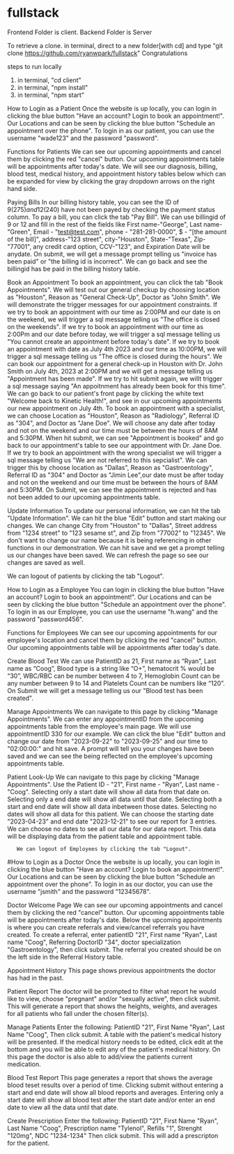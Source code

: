 # fullstack

Frontend Folder is client.
Backend Folder is Server

To retrieve a clone.
  in terminal, direct to a new folder[with cd] and type "git clone https://github.com/ryanwpark/fullstack"
  Congratulations

steps to run locally

  1) in terminal, "cd client"
  2) in terminal, "npm install"
  3) in terminal, "npm start"

How to Login as a Patient
    Once the website is up locally, you can login in clicking the blue button "Have an account? Login to book an appointment!".
    Our Locations and can be seen by clicking the blue button "Schedule an appointment over the phone".
    To login in as our patient, you can use the username "wade123" and the password "password".

Functions for Patients
    We can see our upcoming appointments and cancel them by clicking the red "cancel" button.
    Our upcoming appointments table will be appointments after today's date. 
    We will see our diagnosis, billing, blood test, medical history, and appointment history tables below which can be expanded for view by clicking the gray dropdown arrows on the right hand side. 
  
  Paying Bills
      In our billing history table, you can see the ID of 9($275) and 12($240) have not been payed by checking the payment status column.
      To pay a bill, you can click the tab "Pay Bill".
      We can use billingid of 9 or 12 and fill in the rest of the fields like First name-"George", Last name-"Green", Email - "test@test.com", phone - "281-281-0000", $ - "[the amount of the bill]", address-"123 street", city-"Houston", State-"Texas", Zip-"77001", any credit card option, CCV-"123", and Expiration Date will be anydate. On submit, we will get a message prompt telling us "invoice has been paid" or "the billing id is incorrect". 
      We can go back and see the billingid has be paid in the billing history table. 
    
  Book an Appointment
      To book an appointment, you can click the tab "Book Appointments".
      We will test out our general checkup by choosing location as "Houston", Reason as "General Check-Up", Doctor as "John Smith".
      We will demonstrate the trigger messages for our appointment constraints.
      If we try to book an appointment with our time as 2:00PM and our date is on the weekend, we will trigger a sql message telling us "The office is closed on the weekends".
      If we try to book an appointment with our time as 2:00Pm and our date before today, we will trigger a sql message telling us "You cannot create an appointment before today's date".
      If we try to book an appointment with date as July 4th 2023 and our time as 10:00PM, we will trigger a sql message telling us "The office is closed during the hours".
      We can book our appointment for a general check-up in Houston with Dr. John Smith on July 4th, 2023 at 2:00PM and we will get a message telling us "Appointment has been made".
      If we try to hit submit again, we willt trigger a sql message saying "An appoitnment has already been book for this time".
      We can go back to our patient's front page by clicking the white text "Welcome back to Kinetic Health!", and see in our upcoming appointments our new appointment on July 4th.
      To book an appointment with a specialist, we can choose Location as "Houston", Reason as "Radiology", Referral ID as "304", and Doctor as "Jane Doe". We will choose any date after today and not on the weekend and our time must be between the hours of 8AM and 5:30PM.
      When hit submit, we can see "Appointment is booked" and go back to our appointment's table to see our appointment with Dr. Jane Doe.
      If we try to book an appointment with the wrong specialist we will trigger a sql message telling us "We are not referred to this sepcialist".
      We can trigger this by choose location as "Dallas", Reason as "Gastroentology", Referral ID as "304" and Doctor as "Jimin Lee",our date must be after today and not on the weekend and our time must be between the hours of 8AM and 5:30PM. On Submit, we can see the appointment is rejected and has not been added to our upcoming appointments table.

  Update Information
    To update our personal information, we can hit the tab "Update Information".
    We can hit the blue "Edit" button and start making our changes. We can change City from "Houston" to "Dallas", Street address from "1234 street" to "123 sesame st", and Zip from "77002" to "12345". We don't want to change our name because it is being referencing in other functions in our demonstration.
    We can hit save and we get a prompt telling us our changes have been saved. We can refresh the page so see our changes are saved as well. 
  
  
  
   We can logout of patients by clicking the tab "Logout".
   
   
   
How to Login as a Employee
      You can login in clicking the blue button "Have an account? Login to book an appointment!".
      Our Locations and can be seen by clicking the blue button "Schedule an appointment over the phone".
      To login in as our Employee, you can use the username "h.wang" and the password "password456".

Functions for Employees
      We can see our upcoming appointments for our employee's location and cancel them by clicking the red "cancel" button.
      Our upcoming appointments table will be appointments after today's date. 
  
  Create Blood Test
      We can use PatientID as 21, First name as “Ryan”, Last name as “Coog”, Blood type is a string like “O+”, hematocrit % would be “30”, WBC/RBC can be number between 4 to 7, Hemoglobin Count can be any number between 9 to 14 and Platelets Count can be numbers like “120”.
      On Submit we will get a message telling us our "Blood test has been created".
    
  Manage Appointments
      We can navigate to this page by clicking "Manage Appointments".
      We can enter any appointmentID from the upcoming appointments table from the employee's main page.
      We will use appointmentID 330 for our example.
      We can click the blue "Edit" button and change our date from "2023-09-22" to "2023-09-25" and our time to "02:00:00:" and hit save.
      A prompt will tell you your changes have been saved and we can see the being reflected on the employee's upcoming appointments table.
    
   Patient Look-Up
      We can navigate to this page by clicking "Manage Appointments".
      Use the Patient ID - "21", First name - "Ryan", Last name - "Coog".
      Selecting only a start date will show all data from that date on.
      Selecting only a end date will show all data until that date.
      Selecting both a start and end date will show all data inbetween those dates.
      Selecting no dates will show all data for this patient.
      We can choose the starting date "2023-04-23" and end date "2023-12-21" to see our report for 3 entries.
      We can choose no dates to see all our data for our data report.
      This data will be displaying data from the patient table and appointment table.
      
      
       We can logout of Employees by clicking the tab "Logout".
       
 #How to Login as a Doctor
  Once the website is up locally, you can login in clicking the blue button "Have an account? Login to book an appointment!".
  Our Locations and can be seen by clicking the blue button "Schedule an appointment over the phone".
  To login in as our doctor, you can use the username "jsmith" and the password "12345678".

Doctor Welcome Page
  We can see our upcoming appointments and cancel them by clicking the red "cancel" button.
  Our upcoming appointments table will be appointments after today's date. 
  Below the upcoming appointments is where you can create referrals and view/cancel referrals you have created.
  To create a referral, enter patientID "21", First name "Ryan", Last name "Coog", Referring DoctorID "34", doctor specialization "Gastroentology", then click submit. The referral you created should be on the left side in the Referral History table.
  
Appointment History
  This page shows previous appointments the doctor has had in the past.
  
Patient Report
  The doctor will be prompted to filter what report he would like to view, choose "pregnant" and/or "sexually active", then click submit. This will generate a report that shows the heights, weights, and averages for all patients who fall under the chosen filter(s).
    
Manage Patients
  Enter the following: 
  PatientID "21", 
  First Name "Ryan", 
  Last Name "Coog", 
  Then click submit. A table with the patient's medical history will be presented. If the medical history needs to be edited, click edit at the bottom and you will be able to edit any of the patient's medical history. On this page the doctor is also able to add/view the patients current medication.
  
Blood Test Report
  This page generates a report that shows the average blood teset results over a period of time. Clicking submit without entering a start and end date will show all blood reports and averages. Entering only a start date will show all blood test after the start date and/or enter an end date to view all the data until that date.
  
Create Prescription
  Enter the following: 
  PatientID "21", 
  First Name "Ryan", 
  Last Name "Coog",
  Prescription name "Tylenol",
  Refills "1",
  Strenght "120mg",
  NDC "1234-1234"
  Then click submit. This will add a prescripton for the patient.
  
     
   
   
    
